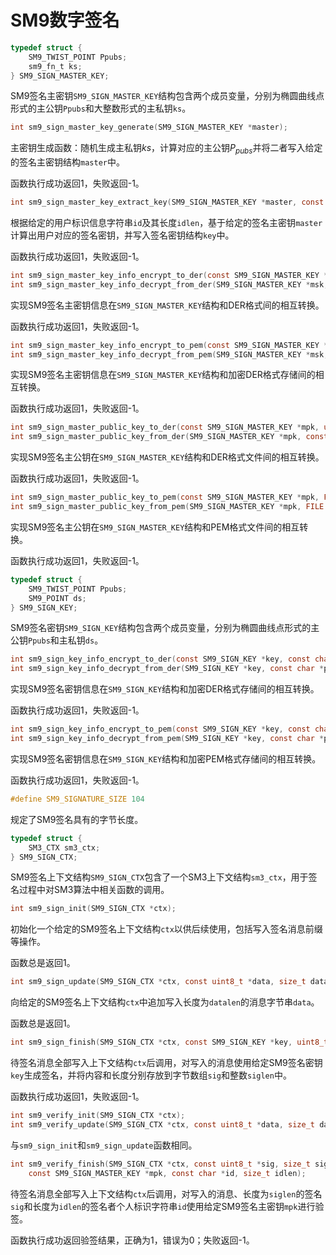 # SM9数字签名
```c
typedef struct {
	SM9_TWIST_POINT Ppubs;
	sm9_fn_t ks;
} SM9_SIGN_MASTER_KEY;
```

SM9签名主密钥`SM9_SIGN_MASTER_KEY`结构包含两个成员变量，分别为椭圆曲线点形式的主公钥`Ppubs`和大整数形式的主私钥`ks`。

```c
int sm9_sign_master_key_generate(SM9_SIGN_MASTER_KEY *master);
```

主密钥生成函数：随机生成主私钥$ks$，计算对应的主公钥$P_{pubs}$并将二者写入给定的签名主密钥结构`master`中。

函数执行成功返回1，失败返回-1。

```c
int sm9_sign_master_key_extract_key(SM9_SIGN_MASTER_KEY *master, const char *id, size_t idlen, SM9_SIGN_KEY *key);
```

根据给定的用户标识信息字符串`id`及其长度`idlen`，基于给定的签名主密钥`master`计算出用户对应的签名密钥，并写入签名密钥结构`key`中。

函数执行成功返回1，失败返回-1。

```c
int sm9_sign_master_key_info_encrypt_to_der(const SM9_SIGN_MASTER_KEY *msk, const char *pass, uint8_t **out, size_t *outlen);
int sm9_sign_master_key_info_decrypt_from_der(SM9_SIGN_MASTER_KEY *msk, const char *pass, const uint8_t **in, size_t *inlen);
```

实现SM9签名主密钥信息在`SM9_SIGN_MASTER_KEY`结构和DER格式间的相互转换。

函数执行成功返回1，失败返回-1。

```c
int sm9_sign_master_key_info_encrypt_to_pem(const SM9_SIGN_MASTER_KEY *msk, const char *pass, FILE *fp);
int sm9_sign_master_key_info_decrypt_from_pem(SM9_SIGN_MASTER_KEY *msk, const char *pass, FILE *fp);
```

实现SM9签名主密钥信息在`SM9_SIGN_MASTER_KEY`结构和加密DER格式存储间的相互转换。

函数执行成功返回1，失败返回-1。

```c
int sm9_sign_master_public_key_to_der(const SM9_SIGN_MASTER_KEY *mpk, uint8_t **out, size_t *outlen);
int sm9_sign_master_public_key_from_der(SM9_SIGN_MASTER_KEY *mpk, const uint8_t **in, size_t *inlen);
```

实现SM9签名主公钥在`SM9_SIGN_MASTER_KEY`结构和DER格式文件间的相互转换。

函数执行成功返回1，失败返回-1。

```c
int sm9_sign_master_public_key_to_pem(const SM9_SIGN_MASTER_KEY *mpk, FILE *fp);
int sm9_sign_master_public_key_from_pem(SM9_SIGN_MASTER_KEY *mpk, FILE *fp);
```

实现SM9签名主公钥在`SM9_SIGN_MASTER_KEY`结构和PEM格式文件间的相互转换。

函数执行成功返回1，失败返回-1。

```c
typedef struct {
	SM9_TWIST_POINT Ppubs;
	SM9_POINT ds;
} SM9_SIGN_KEY;
```

SM9签名密钥`SM9_SIGN_KEY`结构包含两个成员变量，分别为椭圆曲线点形式的主公钥`Ppubs`和主私钥`ds`。

```c
int sm9_sign_key_info_encrypt_to_der(const SM9_SIGN_KEY *key, const char *pass, uint8_t **out, size_t *outlen);
int sm9_sign_key_info_decrypt_from_der(SM9_SIGN_KEY *key, const char *pass, const uint8_t **in, size_t *inlen);
```

实现SM9签名密钥信息在`SM9_SIGN_KEY`结构和加密DER格式存储间的相互转换。

函数执行成功返回1，失败返回-1。

```c
int sm9_sign_key_info_encrypt_to_pem(const SM9_SIGN_KEY *key, const char *pass, FILE *fp);
int sm9_sign_key_info_decrypt_from_pem(SM9_SIGN_KEY *key, const char *pass, FILE *fp);
```

实现SM9签名密钥信息在`SM9_SIGN_KEY`结构和加密PEM格式存储间的相互转换。

函数执行成功返回1，失败返回-1。

```c
#define SM9_SIGNATURE_SIZE 104
```

规定了SM9签名具有的字节长度。

```c
typedef struct {
	SM3_CTX sm3_ctx;
} SM9_SIGN_CTX;
```

SM9签名上下文结构`SM9_SIGN_CTX`包含了一个SM3上下文结构`sm3_ctx`，用于签名过程中对SM3算法中相关函数的调用。

```c
int sm9_sign_init(SM9_SIGN_CTX *ctx);
```

初始化一个给定的SM9签名上下文结构`ctx`以供后续使用，包括写入签名消息前缀等操作。

函数总是返回1。

```c
int sm9_sign_update(SM9_SIGN_CTX *ctx, const uint8_t *data, size_t datalen);
```

向给定的SM9签名上下文结构`ctx`中追加写入长度为`datalen`的消息字节串`data`。

函数总是返回1。

```c
int sm9_sign_finish(SM9_SIGN_CTX *ctx, const SM9_SIGN_KEY *key, uint8_t *sig, size_t *siglen);
```

待签名消息全部写入上下文结构`ctx`后调用，对写入的消息使用给定SM9签名密钥`key`生成签名，并将内容和长度分别存放到字节数组`sig`和整数`siglen`中。

函数执行成功返回1，失败返回-1。

```c
int sm9_verify_init(SM9_SIGN_CTX *ctx);
int sm9_verify_update(SM9_SIGN_CTX *ctx, const uint8_t *data, size_t datalen);
```

与`sm9_sign_init`和`sm9_sign_update`函数相同。

```c
int sm9_verify_finish(SM9_SIGN_CTX *ctx, const uint8_t *sig, size_t siglen,
	const SM9_SIGN_MASTER_KEY *mpk, const char *id, size_t idlen);
```

待签名消息全部写入上下文结构`ctx`后调用，对写入的消息、长度为`siglen`的签名`sig`和长度为`idlen`的签名者个人标识字符串`id`使用给定SM9签名主密钥`mpk`进行验签。

函数执行成功返回验签结果，正确为1，错误为0；失败返回-1。
